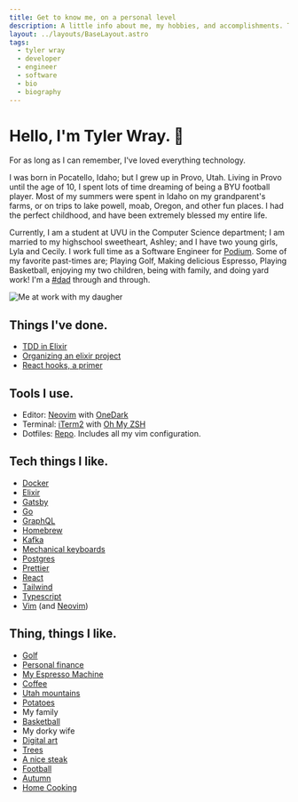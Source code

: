 ```yaml
---
title: Get to know me, on a personal level
description: A little info about me, my hobbies, and accomplishments. This is constantly changing, but that's what makes life interesting!
layout: ../layouts/BaseLayout.astro
tags:
  - tyler wray
  - developer
  - engineer
  - software
  - bio
  - biography
---
```


# Hello, I'm Tyler Wray. 👋

For as long as I can remember, I've loved everything technology.

I was born in Pocatello, Idaho; but I grew up in Provo, Utah.
Living in Provo until the age of 10, I spent lots of time dreaming of
being a BYU football player. Most of my summers were spent in Idaho on my
grandparent's farms, or on trips to lake powell, moab, Oregon, and other
fun places. I had the perfect childhood, and have been extremely blessed
my entire life.

Currently, I am a student at UVU in the Computer Science department; I am
married to my highschool sweetheart, Ashley; and I have two young girls,
Lyla and Cecily. I work full time as a Software Engineer for
[Podium](http://podium.com). Some of my favorite past-times
are; Playing Golf, Making delicious Espresso, Playing Basketball, enjoying my two children, being with family, and
doing yard work! I'm a [#dad](https://twitter.com/wray_tw/status/1127774420724895744?s=20)
through and through.

![Me at work with my daugher](/assets/images/me-at-work.jpg "Me at work")

## Things I've done.

- [TDD in Elixir](https://medium.com/podium-engineering/test-driven-development-why-elixir-excels-at-tdd-8b5f1a51aee3)
- [Organizing an elixir project](https://slides.com/tylerwray/ex-organizing-a-project/fullscreen#/)
- [React hooks, a primer](https://slides.com/tylerwray/react-hooks/fullscreen)

## Tools I use.

- Editor: [Neovim](https://neovim.io/) with [OneDark](https://github.com/joshdick/onedark.vim)
- Terminal: [iTerm2](https://www.iterm2.com/) with [Oh My ZSH](https://ohmyz.sh/)
- Dotfiles: [Repo](https://github.com/tylerwray/dotfiles). Includes all my vim configuration.

## Tech things I like.

- [Docker](https://www.docker.com/)
- [Elixir](https://elixir-lang.org/)
- [Gatsby](https://www.gatsbyjs.org/)
- [Go](https://golang.org/)
- [GraphQL](https://graphql.org/)
- [Homebrew](https://brew.sh/)
- [Kafka](https://kafka.apache.org/)
- [Mechanical keyboards](https://www.daskeyboard.com/daskeyboard-4-ultimate/)
- [Postgres](https://www.postgresql.org/)
- [Prettier](https://prettier.io/)
- [React](https://reactjs.org/)
- [Tailwind](https://tailwindcss.com/)
- [Typescript](https://www.typescriptlang.org/)
- [Vim](https://www.vim.org/) (and [Neovim](https://neovim.io/))

## Thing, things I like.

- [Golf](https://www.theoaksatsf.com/)
- [Personal finance](https://ynab.com/)
- [My Espresso Machine](https://www.breville.com/us/en/products/espresso/bes870.html)
- [Coffee](https://www.youtube.com/watch?v=ZuQu12vMQZM)
- [Utah mountains](http://bit.ly/2GzhC1Q)
- [Potatoes](https://idahopotato.com/)
- My family
- [Basketball](https://www.nba.com/)
- My dorky wife
- [Digital art](https://mkbhdwallpapers.blogspot.com/2018/11/poly-lakeside.html)
- [Trees](https://www.boredpanda.com/most-beautiful-trees/?utm_source=google&utm_medium=organic&utm_campaign=organic)
- [A nice steak](https://www.ruthschris.com/restaurant-locations/park-city/)
- [Football](https://www.nfl.com/)
- [Autumn](https://www.sltrib.com/artsliving/outdoors/2017/09/19/10-top-spots-for-utahs-fall-colors/)
- [Home Cooking]()
